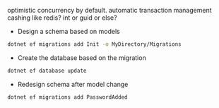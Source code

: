optimistic concurrency by default. 
automatic transaction management
cashing like redis? 
int or guid or else?

* Design a schema based on models
```bash
dotnet ef migrations add Init -o MyDirectory/Migrations
```

 * Create the database based on the migration
```bash
dotnet ef database update
```

* Redesign schema after model change
```bash
dotnet ef migrations add PasswordAdded
```